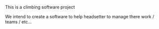 This is a climbing software project

We intend to create a software to help headsetter to manage there work / teams / etc...
